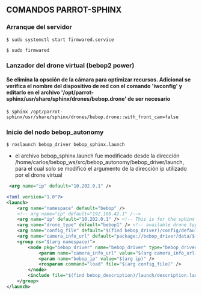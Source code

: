 ## COMANDOS PARROT-SPHINX

### Arranque del servidor


```console
$ sudo systemctl start firmwared.service

$ sudo firmwared
```

### Lanzador del drone virtual (bebop2 power)
#### Se elimína la opsción de la cámara para optimizar recursos. Adicional se verifica el nombre del dispositivo de red con el comando 'iwconfig' y editarlo en el archivo  '/opt/parrot-sphinx/usr/share/sphinx/drones/bebop.drone' de ser necesario

```console
$ sphinx /opt/parrot-sphinx/usr/share/sphinx/drones/bebop.drone::with_front_cam=false
```
### Inicio del nodo bebop_autonomy

```console
$ roslaunch bebop_driver bebop_sphinx.launch 
```
+ el archivo bebop_sphinx.launch fue modificado desde la dirección /home/carlos/bebop_ws/src/bebop_autonomy/bebop_driver/launch, para el cual solo se modificó el argumento de la dirección ip utilizado por el drone virtual

```xml
 <arg name="ip" default="10.202.0.1" /> 
```
```xml
<?xml version="1.0"?>
<launch>
    <arg name="namespace" default="bebop" />
    <!-- arg name="ip" default="192.168.42.1" /-->
    <arg name="ip" default="10.202.0.1" /> <!-- This is for the sphinx drone -->
    <arg name="drone_type" default="bebop1" /> <!-- available drone types: bebop1, bebop2 -->
    <arg name="config_file" default="$(find bebop_driver)/config/defaults.yaml" />
    <arg name="camera_info_url" default="package://bebop_driver/data/$(arg drone_type)_camera_calib.yaml" />
    <group ns="$(arg namespace)">
        <node pkg="bebop_driver" name="bebop_driver" type="bebop_driver_node" output="screen">
            <param name="camera_info_url" value="$(arg camera_info_url)" />
            <param name="bebop_ip" value="$(arg ip)" />
            <rosparam command="load" file="$(arg config_file)" />
        </node>
        <include file="$(find bebop_description)/launch/description.launch" />
    </group>
</launch>

```


